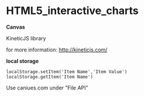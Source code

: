 # HTML5_interactive_charts
**Canvas**

KineticJS library

for more information: http://kineticjs.com/

**local storage**
```
localStorage.setItem('Item Name','Item Value')
localStorage.getItem('Item Name')
```
Use caniues.com under "File API"
